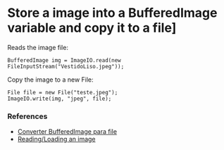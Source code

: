 # Store a image into a BufferedImage variable and copy it to a file]

Reads the image file:
```
BufferedImage img = ImageIO.read(new FileInputStream("VestidoLiso.jpeg"));
```

Copy the image to a new File:
```
File file = new File("teste.jpeg");
ImageIO.write(img, "jpeg", file);
```

### References

- [Converter BufferedImage para file](https://pt.stackoverflow.com/questions/101880/converter-bufferedimage-para-file)
- [Reading/Loading an image](https://docs.oracle.com/javase/tutorial/2d/images/loadimage.html)
